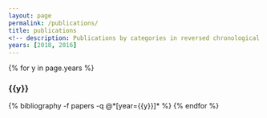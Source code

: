 ```yaml
---
layout: page
permalink: /publications/
title: publications
<!-- description: Publications by categories in reversed chronological order. Generated by jekyll-scholar. -->
years: [2018, 2016]
---
```


{% for y in page.years %}
  <h3 class="year">{{y}}</h3>
  {% bibliography -f papers -q @*[year={{y}}]* %}
{% endfor %}

